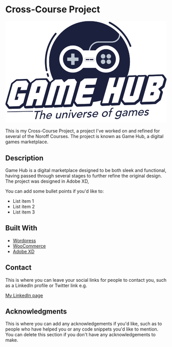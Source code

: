 # Cross-Course Project

![image](Images/GameHub_Logo.png)

This is my Cross-Course Project, a project I've worked on and refined for several of the Noroff Courses. The project is known as Game Hub, a digital games marketplace.

## Description

Game Hub is a digital marketplace designed to be both sleek and functional, having passed through several stages to further refine the original design. The project was designed in Adobe XD, 

You can add some bullet points if you'd like to:

- List item 1
- List item 2
- List item 3

## Built With
- [Wordpress](https://wordpress.com/)
- [WooCommerce](https://woocommerce.com/)
- [Adobe XD](https://www.adobe.com/)


## Contact

This is where you can leave your social links for people to contact you, such as a LinkedIn profile or Twitter link e.g.

[My LinkedIn page](https://www.linkedin.com/in/kevin-havn/)


## Acknowledgments

This is where you can add any acknowledgements if you'd like, such as to people who have helped you or any code snippets you'd like to mention. You can delete this section if you don't have any acknowledgements to make.
